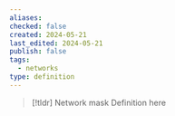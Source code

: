 ```yaml
---
aliases: 
checked: false
created: 2024-05-21
last_edited: 2024-05-21
publish: false
tags:
  - networks
type: definition
---
```

>[!tldr] Network mask
>Definition here

